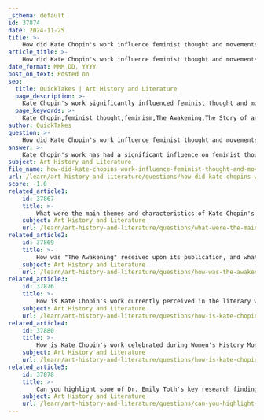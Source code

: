 ```yaml
---
_schema: default
id: 37874
date: 2024-11-25
title: >-
    How did Kate Chopin's work influence feminist thought and movements?
article_title: >-
    How did Kate Chopin's work influence feminist thought and movements?
date_format: MMM DD, YYYY
post_on_text: Posted on
seo:
  title: QuickTakes | Art History and Literature
  page_description: >-
    Kate Chopin's work significantly influenced feminist thought and movements through her exploration of women's identities, desires, and societal struggles, particularly in works like 'The Awakening' and 'The Story of an Hour', which challenge traditional gender roles.
  page_keywords: >-
    Kate Chopin,feminist thought,feminism,The Awakening,The Story of an Hour,women's rights,gender roles,patriarchy,literature,identity,independence,19th century,autonomy
author: QuickTakes
question: >-
    How did Kate Chopin's work influence feminist thought and movements?
answer: >-
    Kate Chopin's work has had a significant influence on feminist thought and movements, particularly through her exploration of women's lives, desires, and struggles against societal norms. Born in 1850, Chopin is often regarded as a pioneer of early feminist literature, with her writings reflecting the complexities of women's experiences in a patriarchal society.\n\nOne of her most notable works, "The Awakening," delves into the life of Edna Pontellier, a woman who grapples with her identity and desires in the confines of marriage and motherhood. The novel portrays Edna's struggle for selfhood and independence, themes that resonate with feminist ideals. Critics have noted that Chopin's characters often possess a selective power based on their sexual desires rather than traditional roles of reproduction or love, which challenges the expected social and domestic roles of women in the 19th century.\n\nChopin's short story "The Story of an Hour" also exemplifies her feminist perspective. In this narrative, the protagonist, Mrs. Mallard, experiences a profound sense of freedom upon learning of her husband's death, only to confront the harsh realities of her societal role when he returns. This story critiques gender roles and highlights the internal conflicts faced by women, making it a powerful commentary on the limitations imposed by society.\n\nDespite Chopin's assertion that she was neither a feminist nor a suffragist, her work has been embraced by feminist scholars and readers alike. The revival of interest in her writings in the late 20th century can be attributed to their relevance to contemporary feminist themes, such as the quest for autonomy and the critique of traditional gender roles. Chopin's portrayal of women's thoughts and desires has been recognized as foreshadowing later feminist literary movements, solidifying her legacy as an important figure in the history of women's literature.\n\nOverall, Kate Chopin's literary contributions have not only enriched American literature but have also provided a foundation for feminist discourse, influencing generations of readers and writers in their understanding of women's rights and identities.
subject: Art History and Literature
file_name: how-did-kate-chopins-work-influence-feminist-thought-and-movements.md
url: /learn/art-history-and-literature/questions/how-did-kate-chopins-work-influence-feminist-thought-and-movements
score: -1.0
related_article1:
    id: 37867
    title: >-
        What were the main themes and characteristics of Kate Chopin's early writing?
    subject: Art History and Literature
    url: /learn/art-history-and-literature/questions/what-were-the-main-themes-and-characteristics-of-kate-chopins-early-writing
related_article2:
    id: 37869
    title: >-
        How was "The Awakening" received upon its publication, and what were the main criticisms?
    subject: Art History and Literature
    url: /learn/art-history-and-literature/questions/how-was-the-awakening-received-upon-its-publication-and-what-were-the-main-criticisms
related_article3:
    id: 37876
    title: >-
        How is Kate Chopin's work currently perceived in the literary world?
    subject: Art History and Literature
    url: /learn/art-history-and-literature/questions/how-is-kate-chopins-work-currently-perceived-in-the-literary-world
related_article4:
    id: 37880
    title: >-
        How is Kate Chopin's work celebrated during Women's History Month?
    subject: Art History and Literature
    url: /learn/art-history-and-literature/questions/how-is-kate-chopins-work-celebrated-during-womens-history-month
related_article5:
    id: 37878
    title: >-
        Can you highlight some of Dr. Emily Toth's key research findings and publications on Kate Chopin?
    subject: Art History and Literature
    url: /learn/art-history-and-literature/questions/can-you-highlight-some-of-dr-emily-toths-key-research-findings-and-publications-on-kate-chopin
---
```


&nbsp;